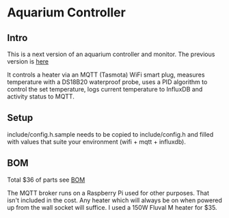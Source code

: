 # Aquarium Controller

## Intro

This is a next version of an aquarium controller and monitor.  The previous version is [here](https://github.com/clarsen/aquarium-heater)

It controls a heater via an MQTT (Tasmota) WiFi smart plug, measures temperature with a DS18B20 waterproof probe, uses a PID algorithm to control the set temperature, logs current temperature to InfluxDB and activity status to MQTT.

## Setup

include/config.h.sample needs to be copied to include/config.h and filled with values that suite your environment (wifi + mqtt + influxdb).

## BOM

Total $36 of parts see [BOM](aquarium-controller-simple-pricing.csv)

The MQTT broker runs on a Raspberry Pi used for other purposes.  That isn't included in the cost.  Any heater which will always be on when powered up from the wall socket will suffice.  I used a 150W Fluval M heater for $35.
